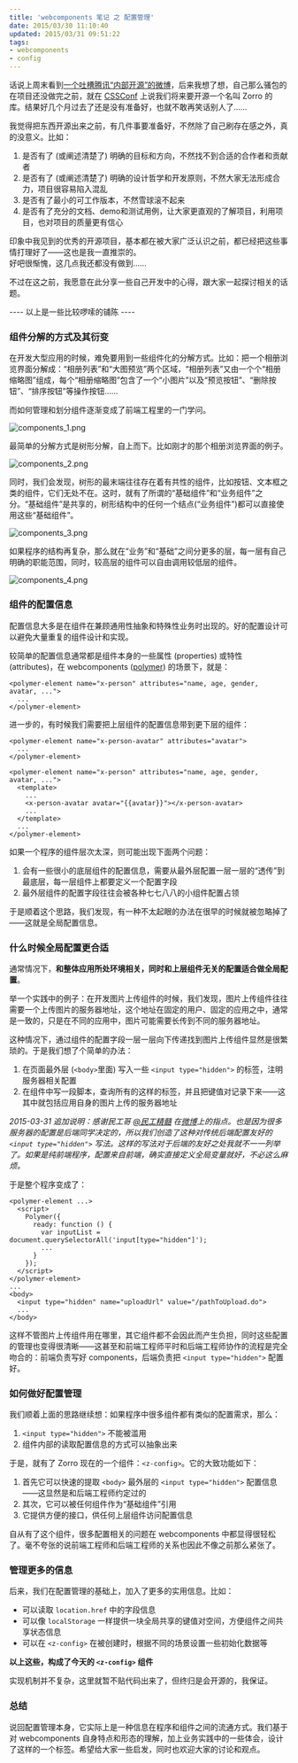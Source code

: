 ```yaml
---
title: 'webcomponents 笔记 之 配置管理'
date: 2015/03/30 11:10:40
updated: 2015/03/31 09:51:22
tags:
- webcomponents
- config
---
```


话说上周末看到[一个吐槽腾讯“内部开源”的微博](https://weibo.com/1712131295/CaM1n2FcY)，后来我想了想，自己那么骚包的在项目还没做完之前，就在 [CSSConf](/slides/css-scoping/) 上说我们将来要开源一个名叫 Zorro 的库。结果好几个月过去了还是没有准备好，也就不敢再笑话别人了……

我觉得把东西开源出来之前，有几件事要准备好，不然除了自己刷存在感之外，真的没意义。比如：

1. 是否有了 (或阐述清楚了) 明确的目标和方向，不然找不到合适的合作者和贡献者
2. 是否有了 (或阐述清楚了) 明确的设计哲学和开发原则，不然大家无法形成合力，项目很容易陷入混乱
3. 是否有了最小的可工作版本，不然雪球滚不起来
4. 是否有了充分的文档、demo和测试用例，让大家更直观的了解项目，利用项目，也对项目的质量更有信心

印象中我见到的优秀的开源项目，基本都在被大家广泛认识之前，都已经把这些事情打理好了——这也是我一直推崇的。  
好吧很惭愧，这几点我还都没有做到……

不过在这之前，我愿意在此分享一些自己开发中的心得，跟大家一起探讨相关的话题。

---- 以上是一些比较啰嗦的铺陈 ----

### 组件分解的方式及其衍变

在开发大型应用的时候，难免要用到一些组件化的分解方式。比如：把一个相册浏览界面分解成：“相册列表”和“大图预览”两个区域，“相册列表”又由一个个“相册缩略图”组成，每个“相册缩略图”包含了一个“小图片”以及“预览按钮”、“删除按钮”、“排序按钮”等操作按钮……

而如何管理和划分组件逐渐变成了前端工程里的一门学问。<!--more-->

![components_1.png](/uploads/2015/03/594096967.png)

最简单的分解方式是树形分解，自上而下。比如刚才的那个相册浏览界面的例子。

![components_2.png](/uploads/2015/03/3435937818.png)

同时，我们会发现，树形的最末端往往存在着有共性的组件，比如按钮、文本框之类的组件，它们无处不在。这时，就有了所谓的“基础组件”和“业务组件”之分。“基础组件”是共享的，树形结构中的任何一个结点(“业务组件”)都可以直接使用这些“基础组件”。

![components_3.png](/uploads/2015/03/2975873720.png)

如果程序的结构再复杂，那么就在“业务”和“基础”之间分更多的层，每一层有自己明确的职能范围，同时，较高层的组件可以自由调用较低层的组件。

![components_4.png](/uploads/2015/03/1309938584.png)

### 组件的配置信息

配置信息大多是在组件在兼顾通用性抽象和特殊性业务时出现的。好的配置设计可以避免大量重复的组件设计和实现。

较简单的配置信息通常都是组件本身的一些属性 (properties) 或特性 (attributes)，在 webcomponents ([polymer](https://docs.polymerchina.org/)) 的场景下，就是：

    <polymer-element name="x-person" attributes="name, age, gender, avatar, ...">  
      ...  
    </polymer-element>

进一步的，有时候我们需要把上层组件的配置信息带到更下层的组件：

    <polymer-element name="x-person-avatar" attributes="avatar">  
      ...  
    </polymer-element>
    
    <polymer-element name="x-person" attributes="name, age, gender, avatar, ...">
      <template>
        ...
        <x-person-avatar avatar="{{avatar}}"></x-person-avatar>
        ...
      </template>
      ...
    </polymer-element>

如果一个程序的组件层次太深，则可能出现下面两个问题：

1. 会有一些很小的底层组件的配置信息，需要从最外层配置一层一层的“透传”到最底层，每一层组件上都要定义一个配置字段
2. 最外层组件的配置字段往往会被各种七七八八的小组件配置占领

于是顺着这个思路，我们发现，有一种不太起眼的办法在很早的时候就被忽略掉了——这就是全局配置信息。

### 什么时候全局配置更合适

通常情况下，__和整体应用所处环境相关，同时和上层组件无关的配置适合做全局配置__。

举一个实践中的例子：在开发图片上传组件的时候，我们发现，图片上传组件往往需要一个上传图片的服务器地址，这个地址在固定的用户、固定的应用之中，通常是一致的，只是在不同的应用中，图片可能需要长传到不同的服务器地址。

这种情况下，通过组件的配置字段一层一层向下传递找到图片上传组件显然是很繁琐的。于是我们想了个简单的办法：

1. 在页面最外层 (`<body>`里面) 写入一些 `<input type="hidden">` 的标签，注明服务器相关配置
2. 在组件中写一段脚本，查询所有的这样的标签，并且把键值对记录下来——这其中就包括应用自身的图片上传的服务器地址

_2015-03-31 追加说明：感谢民工哥 [@民工精髓](https://weibo.com/1858846672) 在[微博](https://weibo.com/1858846672/Cb3Pwd0ZO)上的指点。也是因为很多服务器的配置是后端同学决定的，所以我们创造了这种对传统后端配置友好的 `<input type="hidden">` 写法。这样的写法对于后端的友好之处我就不一一列举了。如果是纯前端程序，配置来自前端，确实直接定义全局变量就好，不必这么麻烦。_

于是整个程序变成了：

    <polymer-element ...>
      <script>
        Polymer({
          ready: function () {
            var inputList = document.querySelectorAll('input[type="hidden"]');
            ...
          }
        });
      </script>
    </polymer-element>
    ...
    <body>
      <input type="hidden" name="uploadUrl" value="/pathToUpload.do">
      ...
    </body>

这样不管图片上传组件用在哪里，其它组件都不会因此而产生负担，同时这些配置的管理也变得很清晰——这甚至和前端工程师平时和后端工程师协作的流程是完全吻合的：前端负责写好 components，后端负责把 `<input type="hidden">` 配置好。

### 如何做好配置管理

我们顺着上面的思路继续想：如果程序中很多组件都有类似的配置需求，那么：

1. `<input type="hidden">` 不能被滥用
2. 组件内部的读取配置信息的方式可以抽象出来

于是，就有了 Zorro 现在的一个组件：`<z-config>`。它的大致功能如下：

1. 首先它可以快速的提取 `<body>` 最外层的 `<input type="hidden">` 配置信息——这显然是和后端工程师约定过的
2. 其次，它可以被任何组件作为“基础组件”引用
3. 它提供方便的接口，供任何上层组件访问配置信息

自从有了这个组件，很多配置相关的问题在 webcomponents 中都显得很轻松了。毫不夸张的说前端工程师和后端工程师的关系也因此不像之前那么紧张了。

### 管理更多的信息

后来，我们在配置管理的基础上，加入了更多的实用信息。比如：

* 可以读取 `location.href` 中的字段信息
* 可以像 `localStorage` 一样提供一块全局共享的键值对空间，方便组件之间共享状态信息
* 可以在 `<z-config>` 在被创建时，根据不同的场景设置一些初始化数据等

__以上这些，构成了今天的 `<z-config>` 组件__

实现机制并不复杂，这里就暂不贴代码出来了，但终归是会开源的，我保证。

### 总结

说回配置管理本身，它实际上是一种信息在程序和组件之间的流通方式。我们基于对 webcomponents 自身特点和形态的理解，加上业务实践中的一些体会，设计了这样的一个标签。希望给大家一些启发，同时也欢迎大家的讨论和观点。

